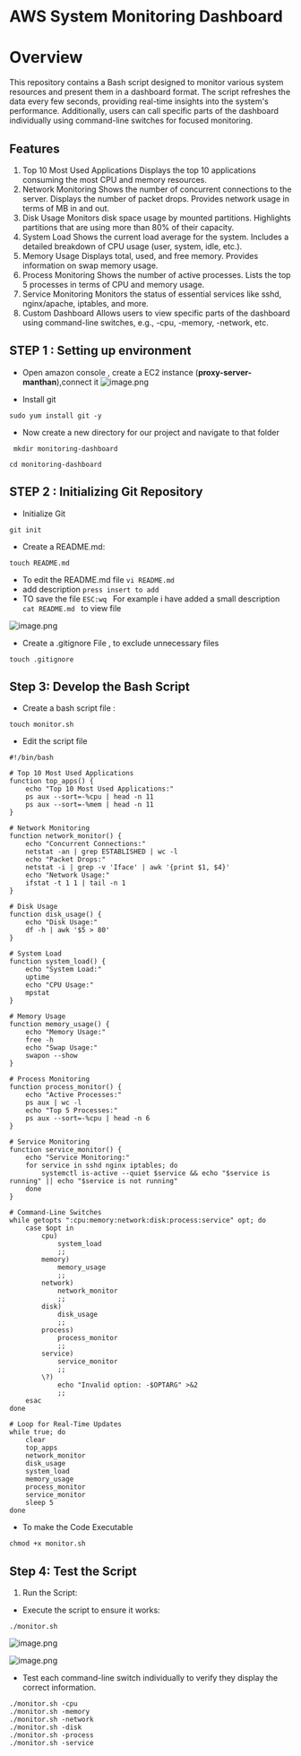 # AWS System Monitoring Dashboard
# Overview
This repository contains a Bash script designed to monitor various system resources and present them in a dashboard format. The script refreshes the data every few seconds, providing real-time insights into the system's performance. Additionally, users can call specific parts of the dashboard individually using command-line switches for focused monitoring.

## Features
1. Top 10 Most Used Applications
Displays the top 10 applications consuming the most CPU and memory resources.
2. Network Monitoring
Shows the number of concurrent connections to the server.
Displays the number of packet drops.
Provides network usage in terms of MB in and out.
3. Disk Usage
Monitors disk space usage by mounted partitions.
Highlights partitions that are using more than 80% of their capacity.
4. System Load
Shows the current load average for the system.
Includes a detailed breakdown of CPU usage (user, system, idle, etc.).
5. Memory Usage
Displays total, used, and free memory.
Provides information on swap memory usage.
6. Process Monitoring
Shows the number of active processes.
Lists the top 5 processes in terms of CPU and memory usage.
7. Service Monitoring
Monitors the status of essential services like sshd, nginx/apache, iptables, and more.
8. Custom Dashboard
Allows users to view specific parts of the dashboard using command-line switches, e.g., -cpu, -memory, -network, etc.



## STEP 1 : Setting up environment 
- Open amazon console , create a EC2 instance (**proxy-server-manthan**),connect it
![image.png](https://eraser.imgix.net/workspaces/GBHFALPZe7MCxpsON0zO/4hCfQr0B1VTjDXjuDnR8mUtnais1/g4GN3gr9DXSMSc3FdmtPk.png?ixlib=js-3.7.0 "image.png")



- Install git  
```
sudo yum install git -y
```
- Now create a new directory for our project and navigate to that folder 
```
﻿ mkdir monitoring-dashboard
```
```
cd monitoring-dashboard
```




## STEP 2  : Initializing Git Repository
- Initialize Git
```
﻿git init 
```
- Create a README.md:
```
touch README.md
```
- To edit the README.md file `﻿vi README.md` 
- add description `﻿press insert to add` 
- TO save the file `﻿ESC:wq ` 
 For example i have added a small description `﻿cat README.md ` to view file 

![image.png](https://eraser.imgix.net/workspaces/GBHFALPZe7MCxpsON0zO/4hCfQr0B1VTjDXjuDnR8mUtnais1/CFibdIZdBslXDO91Dc_La.png?ixlib=js-3.7.0 "image.png")



- Create a .gitignore File , to exclude unnecessary files
```
touch .gitignore
```


## Step 3: Develop the Bash Script
- Create  a bash script file :
```
touch monitor.sh
```
- Edit the script file 
```
#!/bin/bash

# Top 10 Most Used Applications
function top_apps() {
    echo "Top 10 Most Used Applications:"
    ps aux --sort=-%cpu | head -n 11
    ps aux --sort=-%mem | head -n 11
}

# Network Monitoring
function network_monitor() {
    echo "Concurrent Connections:"
    netstat -an | grep ESTABLISHED | wc -l
    echo "Packet Drops:"
    netstat -i | grep -v 'Iface' | awk '{print $1, $4}'
    echo "Network Usage:"
    ifstat -t 1 1 | tail -n 1
}

# Disk Usage
function disk_usage() {
    echo "Disk Usage:"
    df -h | awk '$5 > 80'
}

# System Load
function system_load() {
    echo "System Load:"
    uptime
    echo "CPU Usage:"
    mpstat
}

# Memory Usage
function memory_usage() {
    echo "Memory Usage:"
    free -h
    echo "Swap Usage:"
    swapon --show
}

# Process Monitoring
function process_monitor() {
    echo "Active Processes:"
    ps aux | wc -l
    echo "Top 5 Processes:"
    ps aux --sort=-%cpu | head -n 6
}

# Service Monitoring
function service_monitor() {
    echo "Service Monitoring:"
    for service in sshd nginx iptables; do
        systemctl is-active --quiet $service && echo "$service is running" || echo "$service is not running"
    done
}

# Command-Line Switches
while getopts ":cpu:memory:network:disk:process:service" opt; do
    case $opt in
        cpu)
            system_load
            ;;
        memory)
            memory_usage
            ;;
        network)
            network_monitor
            ;;
        disk)
            disk_usage
            ;;
        process)
            process_monitor
            ;;
        service)
            service_monitor
            ;;
        \?)
            echo "Invalid option: -$OPTARG" >&2
            ;;
    esac
done

# Loop for Real-Time Updates
while true; do
    clear
    top_apps
    network_monitor
    disk_usage
    system_load
    memory_usage
    process_monitor
    service_monitor
    sleep 5
done
```
- To make the Code Executable 
```
chmod +x monitor.sh
```


## Step 4: Test the Script
1. Run the Script:
- Execute the script to ensure it works:
```
./monitor.sh
```
![image.png](https://eraser.imgix.net/workspaces/GBHFALPZe7MCxpsON0zO/4hCfQr0B1VTjDXjuDnR8mUtnais1/oEH4oW_VgAw3nzy_TYvNL.png?ixlib=js-3.7.0 "image.png")

![image.png](https://eraser.imgix.net/workspaces/GBHFALPZe7MCxpsON0zO/4hCfQr0B1VTjDXjuDnR8mUtnais1/WF_zeN4Ss9zVwcFidTyzx.png?ixlib=js-3.7.0 "image.png")

- Test each command-line switch individually to verify they display the correct information.
```
./monitor.sh -cpu
./monitor.sh -memory
./monitor.sh -network
./monitor.sh -disk
./monitor.sh -process
./monitor.sh -service
```

